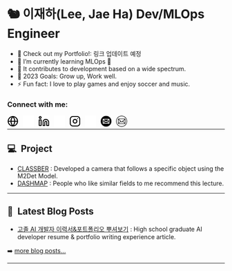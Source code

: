 # 🐿️ 이재하(Lee, Jae Ha) Dev/MLOps Engineer

- 🔭 Check out my Portfolio!: 링크 업데이트 예정
- 🌱 I’m currently learning MLOps 🤣
- 🌈 It contributes to development based on a wide spectrum.
- 🥅 2023 Goals: Grow up, Work well.
- ⚡ Fun fact: I love to play games and enjoy soccer and music.

### Connect with me:

[<img align="left" alt="Portfolio" src="./img/globe-light.svg" height="26px" style="padding-right:10px;" />](https://ops-jaeha.github.io#gh-light-mode-only)
[<img align="left" alt="Portfolio" src="./img/globe-dark.svg" height="26px" style="padding-right:10px;" />](https://ops-jaeha.github.io#gh-dark-mode-only)

[<img align="left" alt="LinkedIn" src="./img/linkedin-light.svg" height="26px" style="padding-right:10px;" />](https://linkedin.com/in/taki0412#gh-light-mode-only)
[<img align="left" alt="LinkedIn" src="./img/linkedin-dark.svg" height="26px" style="padding-right:10px;" />](https://linkedin.com/in/taki0412#gh-dark-mode-only)

[<img align="left" alt="Instagram" src="./img/instagram-light.svg" height="26px" style="padding-right:10px;" />](https://instagram.com/taki._.0412#gh-light-mode-only)
[<img align="left" alt="Instagram" src="./img/instagram-dark.svg" height="26px" style="padding-right:10px;" />](https://instagram.com/taki._.0412#gh-dark-mode-only)

[<img align="left" alt="Mail" src="./img/email-light.svg" height="26px" style="padding-right:10px;">](mailto:taki041210@naver.com#gh-dark-mode-only)
[<img align="left" alt="Mail" src="./img/email-dark.svg" height="26px" style="padding-right:10px;">](mailto:taki041210@naver.com#gh-light-mode-only)

<br />

---

## 💻&nbsp;&nbsp;Project

<!-- Project:START -->
- [CLASSBER](https://github.com/modeep/international-ai-competition-2022/tree/main/classber) : Developed a camera that follows a specific object using the M2Det Model.
- [DASHMAP](https://github.com/dash-map/dashmap-recommendation-system.git) : People who like similar fields to me recommend this lecture.
<!-- Project:END -->

---

## 📕&nbsp;&nbsp;Latest Blog Posts

<!-- BLOG-POST-LIST:START -->
- [고졸 AI 개발자 이력서&포트폴리오 뿌셔보기](https://velog.io/@taki0412/jaeha-portfolio) : High school graduate AI developer resume & portfolio writing experience article.
<!-- BLOG-POST-LIST:END -->

➡️ [more blog posts...][githubio]

---

[website]: https://portfolio-jaeha.vercel.app
[github]: https://github.com/ops-jaeha
[instagram]: https://instagram.com/jae_ha_0412
[linkedin]: https://linkedin.com/in/taki0412
[githubio]: https://ops-jaeha.github.io
